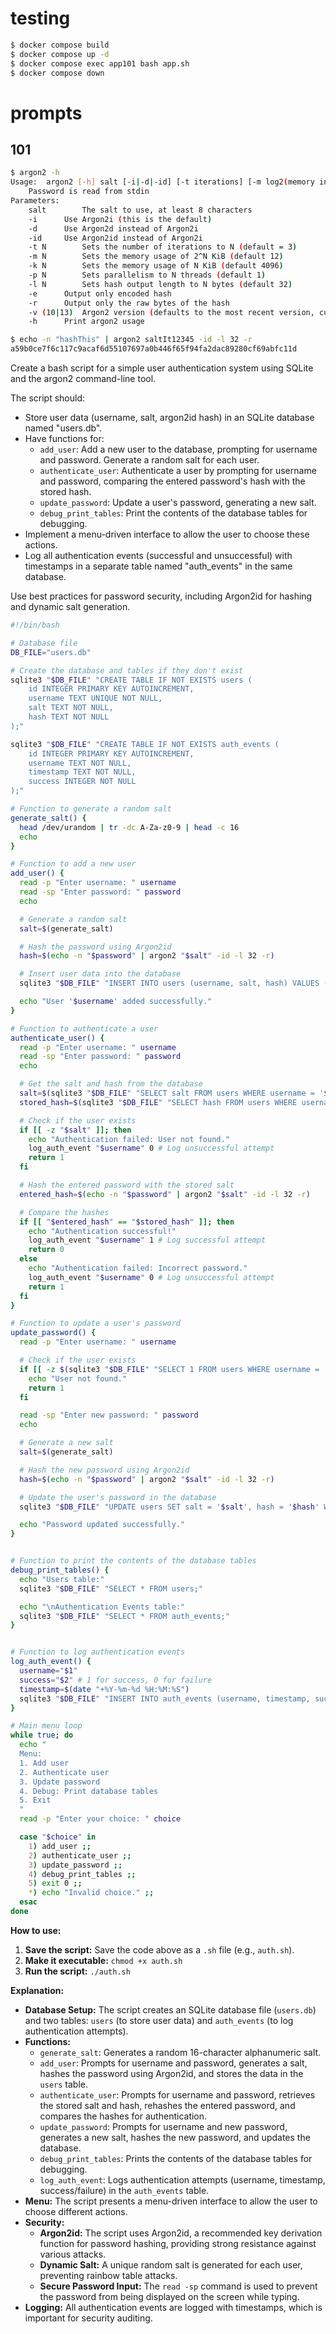 # testing

```sh
$ docker compose build
$ docker compose up -d
$ docker compose exec app101 bash app.sh
$ docker compose down
```

# prompts

## 101

```sh
$ argon2 -h
Usage:  argon2 [-h] salt [-i|-d|-id] [-t iterations] [-m log2(memory in KiB) | -k memory in KiB] [-p parallelism] [-l hash length] [-e|-r] [-v (10|13)]
	Password is read from stdin
Parameters:
	salt		The salt to use, at least 8 characters
	-i		Use Argon2i (this is the default)
	-d		Use Argon2d instead of Argon2i
	-id		Use Argon2id instead of Argon2i
	-t N		Sets the number of iterations to N (default = 3)
	-m N		Sets the memory usage of 2^N KiB (default 12)
	-k N		Sets the memory usage of N KiB (default 4096)
	-p N		Sets parallelism to N threads (default 1)
	-l N		Sets hash output length to N bytes (default 32)
	-e		Output only encoded hash
	-r		Output only the raw bytes of the hash
	-v (10|13)	Argon2 version (defaults to the most recent version, currently 13)
	-h		Print argon2 usage

$ echo -n "hashThis" | argon2 saltIt12345 -id -l 32 -r 
a59b0ce7f6c117c9acaf6d55107697a0b446f65f94fa2dac89280cf69abfc11d
```

Create a bash script for a simple user authentication system using SQLite and the argon2 command-line tool. 

The script should:

- Store user data (username, salt, argon2id hash) in an SQLite database named "users.db".
- Have functions for:
    - `add_user`: Add a new user to the database, prompting for username and password. Generate a random salt for each user.
    - `authenticate_user`: Authenticate a user by prompting for username and password, comparing the entered password's hash with the stored hash. 
    - `update_password`: Update a user's password, generating a new salt.
    - `debug_print_tables`: Print the contents of the database tables for debugging.
- Implement a menu-driven interface to allow the user to choose these actions.
- Log all authentication events (successful and unsuccessful) with timestamps in a separate table named "auth_events" in the same database.

Use best practices for password security, including Argon2id for hashing and dynamic salt generation. 

```bash
#!/bin/bash

# Database file
DB_FILE="users.db"

# Create the database and tables if they don't exist
sqlite3 "$DB_FILE" "CREATE TABLE IF NOT EXISTS users (
    id INTEGER PRIMARY KEY AUTOINCREMENT,
    username TEXT UNIQUE NOT NULL,
    salt TEXT NOT NULL,
    hash TEXT NOT NULL
);"

sqlite3 "$DB_FILE" "CREATE TABLE IF NOT EXISTS auth_events (
    id INTEGER PRIMARY KEY AUTOINCREMENT,
    username TEXT NOT NULL,
    timestamp TEXT NOT NULL,
    success INTEGER NOT NULL
);"

# Function to generate a random salt
generate_salt() {
  head /dev/urandom | tr -dc A-Za-z0-9 | head -c 16
  echo
}

# Function to add a new user
add_user() {
  read -p "Enter username: " username
  read -sp "Enter password: " password
  echo

  # Generate a random salt
  salt=$(generate_salt)

  # Hash the password using Argon2id
  hash=$(echo -n "$password" | argon2 "$salt" -id -l 32 -r)

  # Insert user data into the database
  sqlite3 "$DB_FILE" "INSERT INTO users (username, salt, hash) VALUES ('$username', '$salt', '$hash');"

  echo "User '$username' added successfully."
}

# Function to authenticate a user
authenticate_user() {
  read -p "Enter username: " username
  read -sp "Enter password: " password
  echo

  # Get the salt and hash from the database
  salt=$(sqlite3 "$DB_FILE" "SELECT salt FROM users WHERE username = '$username';")
  stored_hash=$(sqlite3 "$DB_FILE" "SELECT hash FROM users WHERE username = '$username';")

  # Check if the user exists
  if [[ -z "$salt" ]]; then
    echo "Authentication failed: User not found."
    log_auth_event "$username" 0 # Log unsuccessful attempt
    return 1
  fi

  # Hash the entered password with the stored salt
  entered_hash=$(echo -n "$password" | argon2 "$salt" -id -l 32 -r)

  # Compare the hashes
  if [[ "$entered_hash" == "$stored_hash" ]]; then
    echo "Authentication successful!"
    log_auth_event "$username" 1 # Log successful attempt
    return 0
  else
    echo "Authentication failed: Incorrect password."
    log_auth_event "$username" 0 # Log unsuccessful attempt
    return 1
  fi
}

# Function to update a user's password
update_password() {
  read -p "Enter username: " username

  # Check if the user exists
  if [[ -z $(sqlite3 "$DB_FILE" "SELECT 1 FROM users WHERE username = '$username';") ]]; then
    echo "User not found."
    return 1
  fi

  read -sp "Enter new password: " password
  echo

  # Generate a new salt
  salt=$(generate_salt)

  # Hash the new password using Argon2id
  hash=$(echo -n "$password" | argon2 "$salt" -id -l 32 -r)

  # Update the user's password in the database
  sqlite3 "$DB_FILE" "UPDATE users SET salt = '$salt', hash = '$hash' WHERE username = '$username';"

  echo "Password updated successfully."
}


# Function to print the contents of the database tables
debug_print_tables() {
  echo "Users table:"
  sqlite3 "$DB_FILE" "SELECT * FROM users;"

  echo "\nAuthentication Events table:"
  sqlite3 "$DB_FILE" "SELECT * FROM auth_events;"
}


# Function to log authentication events
log_auth_event() {
  username="$1"
  success="$2" # 1 for success, 0 for failure
  timestamp=$(date "+%Y-%m-%d %H:%M:%S")
  sqlite3 "$DB_FILE" "INSERT INTO auth_events (username, timestamp, success) VALUES ('$username', '$timestamp', '$success');"
}

# Main menu loop
while true; do
  echo "
  Menu:
  1. Add user
  2. Authenticate user
  3. Update password
  4. Debug: Print database tables
  5. Exit
  "
  read -p "Enter your choice: " choice

  case "$choice" in
    1) add_user ;;
    2) authenticate_user ;;
    3) update_password ;;
    4) debug_print_tables ;;
    5) exit 0 ;;
    *) echo "Invalid choice." ;;
  esac
done
```

**How to use:**

1.  **Save the script:** Save the code above as a `.sh` file (e.g., `auth.sh`).
2.  **Make it executable:** `chmod +x auth.sh`
3.  **Run the script:** `./auth.sh`

**Explanation:**

-   **Database Setup:** The script creates an SQLite database file (`users.db`) and two tables: `users` (to store user data) and `auth_events` (to log authentication attempts).
-   **Functions:**
    -   `generate_salt`: Generates a random 16-character alphanumeric salt.
    -   `add_user`: Prompts for username and password, generates a salt, hashes the password using Argon2id, and stores the data in the `users` table.
    -   `authenticate_user`: Prompts for username and password, retrieves the stored salt and hash, rehashes the entered password, and compares the hashes for authentication.
    -   `update_password`: Prompts for username and new password, generates a new salt, hashes the new password, and updates the database.
    -   `debug_print_tables`: Prints the contents of the database tables for debugging.
    -   `log_auth_event`: Logs authentication attempts (username, timestamp, success/failure) in the `auth_events` table.
-   **Menu:** The script presents a menu-driven interface to allow the user to choose different actions.
-   **Security:**
    -   **Argon2id:** The script uses Argon2id, a recommended key derivation function for password hashing, providing strong resistance against various attacks.
    -   **Dynamic Salt:** A unique random salt is generated for each user, preventing rainbow table attacks.
    -   **Secure Password Input:** The `read -sp` command is used to prevent the password from being displayed on the screen while typing.
-   **Logging:** All authentication events are logged with timestamps, which is important for security auditing.

